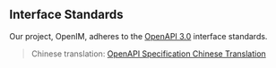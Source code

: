 ## Interface Standards

Our project, OpenIM, adheres to the [OpenAPI 3.0](https://spec.openapis.org/oas/latest.html) interface standards.

> Chinese translation: [OpenAPI Specification Chinese Translation](https://fishead.gitbook.io/openapi-specification-zhcn-translation/3.0.0.zhcn)